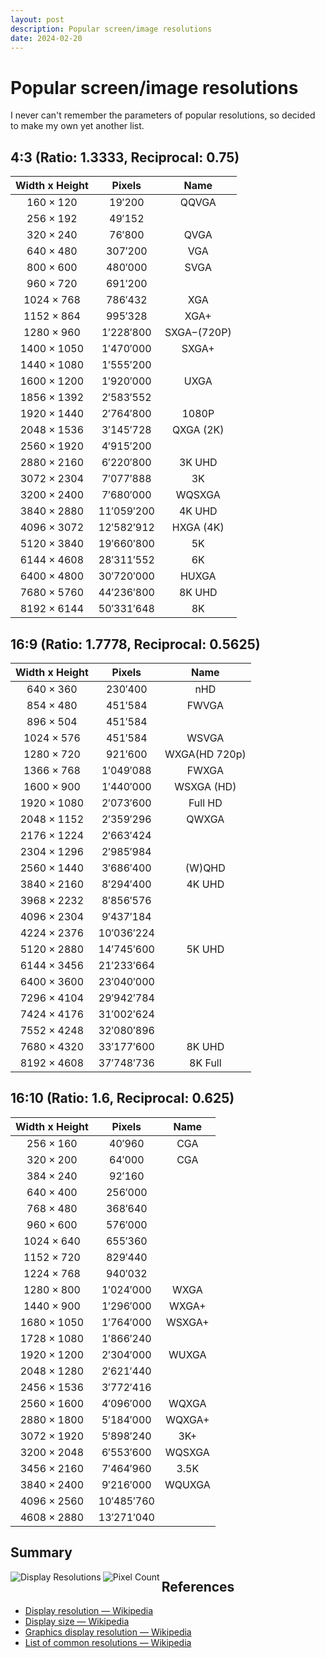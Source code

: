 ```yaml
---
layout: post
description: Popular screen/image resolutions
date: 2024-02-20
---
```

<h1> Popular screen/image resolutions </h1>

I never can't remember the parameters of popular resolutions, so decided to make my own yet another list.

## 4:3 (Ratio: 1.3333, Reciprocal: 0.75)

| Width x Height   | Pixels       | Name        |
|:----------------:|:------------:|:-----------:|
| $160\times120$   | $19'200$     | QQVGA       |
| $256\times192$   | $49'152$     |             |
| $320\times240$   | $76'800$     | QVGA        |
| $640\times480$   | $307'200$    | VGA         |
| $800\times600$   | $480'000$    | SVGA        |
| $960\times720$   | $691'200$    |             |
| $1024\times768$  | $786'432$    | XGA         |
| $1152\times864$  | $995'328$    | XGA+        |
| $1280\times960$  | $1'228'800$  | SXGA−(720P) |
| $1400\times1050$ | $1'470'000$  | SXGA+       |
| $1440\times1080$ | $1'555'200$  |             |
| $1600\times1200$ | $1'920'000$  | UXGA        |
| $1856\times1392$ | $2'583'552$  |             |
| $1920\times1440$ | $2'764'800$  | 1080P       |
| $2048\times1536$ | $3'145'728$  | QXGA (2K)   |
| $2560\times1920$ | $4'915'200$  |             |
| $2880\times2160$ | $6'220'800$  | 3K UHD      |
| $3072\times2304$ | $7'077'888$  | 3K          |
| $3200\times2400$ | $7'680'000$  | WQSXGA      |
| $3840\times2880$ | $11'059'200$ | 4K UHD      |
| $4096\times3072$ | $12'582'912$ | HXGA (4K)   |
| $5120\times3840$ | $19'660'800$ | 5K          |
| $6144\times4608$ | $28'311'552$ | 6K          |
| $6400\times4800$ | $30'720'000$ | HUXGA       |
| $7680\times5760$ | $44'236'800$ | 8K UHD      |
| $8192\times6144$ | $50'331'648$ | 8K          |

## 16:9 (Ratio: 1.7778, Reciprocal: 0.5625)

| Width x Height   | Pixels        | Name          |
|:----------------:|:-------------:|:-------------:|
| $640\times360$   | $230'400$     | nHD           |
| $854\times480$   | $451'584$     | FWVGA         |
| $896\times504$   | $451'584$     |               |
| $1024\times576$  | $451'584$     | WSVGA         |
| $1280\times720$  | $921'600$     | WXGA(HD 720p) |
| $1366\times768$  | $1'049'088$   | FWXGA         |
| $1600\times900$  | $1'440'000$   | WSXGA (HD)    |
| $1920\times1080$ | $2'073'600$   | Full HD       |
| $2048\times1152$ | $2'359'296$   | QWXGA         |
| $2176\times1224$ | $2'663'424$   |               |
| $2304\times1296$ | $2'985'984$   |               |
| $2560\times1440$ | $3'686'400$   | (W)QHD        |
| $3840\times2160$ | $8'294'400$   | 4K UHD        |
| $3968\times2232$ | $8'856'576$   |               |
| $4096\times2304$ | $9'437'184$   |               |
| $4224\times2376$ | $10'036'224$  |               |
| $5120\times2880$ | $14'745'600$  | 5K UHD        |
| $6144\times3456$ | $21'233'664$  |               |
| $6400\times3600$ | $23'040'000$  |               |
| $7296\times4104$ | $29'942'784$  |               |
| $7424\times4176$ | $31'002'624$  |               |
| $7552\times4248$ | $32'080'896$  |               |
| $7680\times4320$ | $33'177'600$  | 8K UHD        |
| $8192\times4608$ | $37'748'736$  | 8K Full       |

## 16:10 (Ratio: 1.6, Reciprocal: 0.625)

| Width x Height   | Pixels       | Name       |
|:----------------:|:------------:|:----------:|
| $256\times160$   | $40'960$     | CGA        |
| $320\times200$   | $64'000$     | CGA        |
| $384\times240$   | $92'160$     |            |
| $640\times400$   | $256'000$    |            |
| $768\times480$   | $368'640$    |            |
| $960\times600$   | $576'000$    |            |
| $1024\times640$  | $655'360$    |            |
| $1152\times720$  | $829'440$    |            |
| $1224\times768$  | $940'032$    |            |
| $1280\times800$  | $1'024'000$  | WXGA       |
| $1440\times900$  | $1'296'000$  | WXGA+      |
| $1680\times1050$ | $1'764'000$  | WSXGA+     |
| $1728\times1080$ | $1'866'240$  |            |
| $1920\times1200$ | $2'304'000$  | WUXGA      |
| $2048\times1280$ | $2'621'440$  |            |
| $2456\times1536$ | $3'772'416$  |            |
| $2560\times1600$ | $4'096'000$  | WQXGA      |
| $2880\times1800$ | $5'184'000$  | WQXGA+     |
| $3072\times1920$ | $5'898'240$  | 3K+        |
| $3200\times2048$ | $6'553'600$  | WQSXGA     |
| $3456\times2160$ | $7'464'960$  | 3.5K       |
| $3840\times2400$ | $9'216'000$  | WQUXGA     |
| $4096\times2560$ | $10'485'760$ |            |
| $4608\times2880$ | $13'271'040$ |            |

## Summary

<img id="myImg" alt="Display Resolutions" src="https://upload.wikimedia.org/wikipedia/commons/0/0c/Vector_Video_Standards8.svg" align="left"/>

<img id="myImg" alt="Pixel Count" src="https://upload.wikimedia.org/wikipedia/commons/8/8e/Video_Resolution_Chart.svg" align="left"/>

## References

- [Display resolution — Wikipedia](https://en.wikipedia.org/wiki/Display_resolution)
- [Display size — Wikipedia](https://en.wikipedia.org/wiki/Display_size)
- [Graphics display resolution — Wikipedia](https://en.wikipedia.org/wiki/Graphics_display_resolution)
- [List of common resolutions — Wikipedia](https://en.wikipedia.org/wiki/List_of_common_resolutions)
